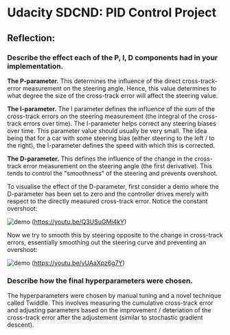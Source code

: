 
# Udacity SDCND:  PID Control Project

## Reflection:

### Describe the effect each of the P, I, D components had in your implementation.
<strong>The P-parameter.</strong> 
This determines the influence of the direct cross-track-error measurement on the steering angle. Hence, this value determines to what degree the size of the cross-track error will affect the steering value.

<strong>The I-parameter.</strong> 
The I parameter defines the influence of the sum of the cross-track errors on the steering measurement (the integral of the cross-track errors over time). The I-parameter helps correct any steering biases over time. This parameter value should usually be very small. The idea being that for a car with some steering bias (either steering to the left / to the right), the I-parameter defines the speed with which this is corrected.
    
<strong>The D-parameter.</strong> 
This defines the influence of the change in the cross-track error measurement on the steering angle (the first derivative). This tends to control the "smoothness" of the steering and prevents overshoot.


To visualise the effect of the D-parameter, first consider a demo where the D-parameter has been set to zero and the controller drives merely with respect to the directly measured cross-track error. Notice the constant overshoot:

![demo](giphy1.gif)
(https://youtu.be/Q3USuGMi4kY)

Now we try to smooth this by steering opposite to the change in cross-track errors, essentially smoothing out the steering curve and preventing an overshoot:

![demo](giphy2.gif)
(https://youtu.be/yUAaXpz6g7Y)



### Describe how the final hyperparameters were chosen.

The hyperparameters were chosen by manual tuning and a novel technique called Twiddle. This involves measuring the cumulative cross-track error and adjusting parameters based on the improvement / deteriation of the cross-track error after the adjustement (similar to stochastic gradient descent).
